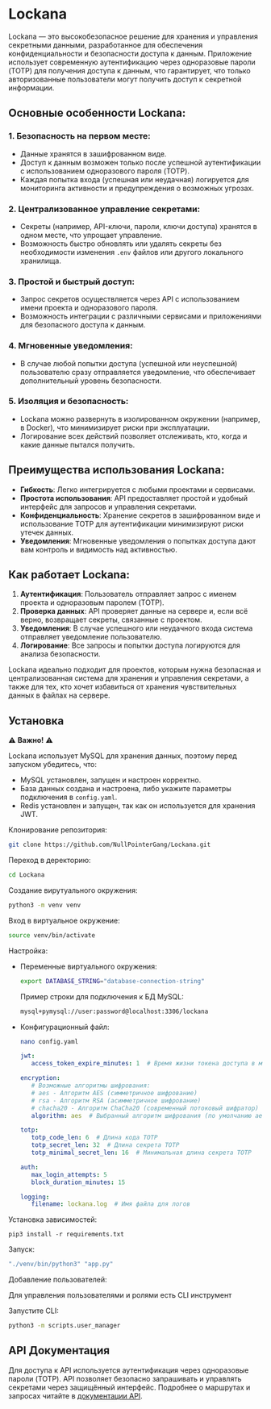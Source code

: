 # Lockana

Lockana — это высокобезопасное решение для хранения и управления секретными данными, разработанное для обеспечения конфиденциальности и безопасности доступа к данным. Приложение использует современную аутентификацию через одноразовые пароли (TOTP) для получения доступа к данным, что гарантирует, что только авторизованные пользователи могут получить доступ к секретной информации.

## Основные особенности Lockana:

### 1. **Безопасность на первом месте:**

- Данные хранятся в зашифрованном виде.
- Доступ к данным возможен только после успешной аутентификации с использованием одноразового пароля (TOTP).
- Каждая попытка входа (успешная или неудачная) логируется для мониторинга активности и предупреждения о возможных угрозах.

### 2. **Централизованное управление секретами:**

- Секреты (например, API-ключи, пароли, ключи доступа) хранятся в одном месте, что упрощает управление.
- Возможность быстро обновлять или удалять секреты без необходимости изменения `.env` файлов или другого локального хранилища.

### 3. **Простой и быстрый доступ:**

- Запрос секретов осуществляется через API с использованием имени проекта и одноразового пароля.
- Возможность интеграции с различными сервисами и приложениями для безопасного доступа к данным.

### 4. **Мгновенные уведомления:**

- В случае любой попытки доступа (успешной или неуспешной) пользователю сразу отправляется уведомление, что обеспечивает дополнительный уровень безопасности.

### 5. **Изоляция и безопасность:**

- Lockana можно развернуть в изолированном окружении (например, в Docker), что минимизирует риски при эксплуатации.
- Логирование всех действий позволяет отслеживать, кто, когда и какие данные пытался получить.

## Преимущества использования Lockana:

- **Гибкость**: Легко интегрируется с любыми проектами и сервисами.
- **Простота использования**: API предоставляет простой и удобный интерфейс для запросов и управления секретами.
- **Конфиденциальность**: Хранение секретов в зашифрованном виде и использование TOTP для аутентификации минимизируют риски утечек данных.
- **Уведомления**: Мгновенные уведомления о попытках доступа дают вам контроль и видимость над активностью.

## Как работает Lockana:

1. **Аутентификация**: Пользователь отправляет запрос с именем проекта и одноразовым паролем (TOTP).
2. **Проверка данных**: API проверяет данные на сервере и, если всё верно, возвращает секреты, связанные с проектом.
3. **Уведомления**: В случае успешного или неудачного входа система отправляет уведомление пользователю.
4. **Логирование**: Все запросы и попытки доступа логируются для анализа безопасности.

Lockana идеально подходит для проектов, которым нужна безопасная и централизованная система для хранения и управления секретами, а также для тех, кто хочет избавиться от хранения чувствительных данных в файлах на сервере.

## Установка

⚠️ **Важно!** ⚠️

Lockana использует MySQL для хранения данных, поэтому перед запуском убедитесь, что:
- MySQL установлен, запущен и настроен корректно.
- База данных создана и настроена, либо укажите параметры подключения в `config.yaml`.
- Redis установлен и запущен, так как он используется для хранения JWT.

Клонирование репозитория:
```bash
git clone https://github.com/NullPointerGang/Lockana.git
```

Переход в деректорию:
```bash
cd Lockana
```

Создание вирутуального окружения:
```bash
python3 -m venv venv
```

Вход в виртуальное окружение:

```bash
source venv/bin/activate
```

Настройка:
 - Переменные виртуального окружения:

   ```bash
   export DATABASE_STRING="database-connection-string"
   ```

   Пример строки для подключения к БД MySQL:
   ```bash
   mysql+pymysql://user:password@localhost:3306/lockana
   ```

 - Конфигурационный файл:

   ```bash
   nano config.yaml
   ```

   ```yaml
   jwt:
      access_token_expire_minutes: 1  # Время жизни токена доступа в минутах

   encryption:
      # Возможные алгоритмы шифрования:
      # aes - Алгоритм AES (симметричное шифрование)
      # rsa - Алгоритм RSA (асимметричное шифрование)
      # chacha20 - Алгоритм ChaCha20 (современный потоковый шифратор)
      algorithm: aes  # Выбранный алгоритм шифрования (по умолчанию aes)

   totp:
      totp_code_len: 6  # Длина кода TOTP
      totp_secret_len: 32  # Длина секрета TOTP
      totp_minimal_secret_len: 16  # Минимальная длина секрета TOTP

   auth:
      max_login_attempts: 5
      block_duration_minutes: 15

   logging:
      filename: lockana.log  # Имя файла для логов
   ```

Установка зависимостей:
```
pip3 install -r requirements.txt
```

Запуск:

```bash
"./venv/bin/python3" "app.py"
```

Добавление пользователей:

Для управления пользователями и ролями есть CLI инструмент

Запустите CLI:
```bash
python3 -m scripts.user_manager
```

## API Документация

Для доступа к API используется аутентификация через одноразовые пароли (TOTP). API позволяет безопасно запрашивать и управлять секретами через защищённый интерфейс. Подробнее о маршрутах и запросах читайте в [документации API](docs/API.md).
